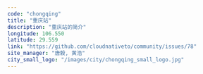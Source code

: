 ```yaml
---
code: "chongqing"
title: "重庆站"
description: "重庆站的简介"
longitude: 106.550
latitude: 29.559
link: "https://github.com/cloudnativeto/community/issues/78"
site_manager: "唐毅, 黄浩"
city_small_logo: "/images/city/chongqing_small_logo.jpg"
---
```

